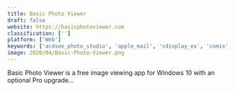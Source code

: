 ```yaml
---
title: Basic Photo Viewer
draft: false 
website: https://basicphotoviewer.com
classification: ['']
platform: ['Web']
keywords: ['acdsee_photo_studio', 'apple_mail', 'cdisplay_ex', 'comix', 'fastpictureviewer', 'faststone_image_viewer', 'gwenview', 'image_eye', 'imageglass', 'imagine', 'manga_rock', 'stdu_viewer', 'universal_viewer', 'xlideit_image_viewer', 'xnview_mp', 'nomacs', 'qview']
image: 2020/04/Basic-Photo-Viewer.png
---
```

Basic Photo Viewer is a free image viewing app for Windows 10 with an optional Pro upgrade...